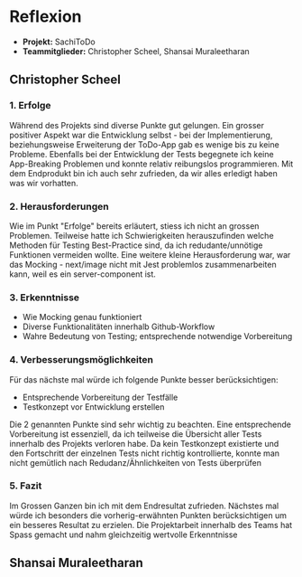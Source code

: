 # Reflexion

- **Projekt:** SachiToDo
- **Teammitglieder:** Christopher Scheel, Shansai Muraleetharan

## Christopher Scheel
### 1. Erfolge
Während des Projekts sind diverse Punkte gut gelungen. Ein grosser positiver Aspekt war die Entwicklung selbst - bei der Implementierung, beziehungsweise Erweiterung der ToDo-App gab es wenige bis zu keine Probleme. Ebenfalls bei der Entwicklung der Tests begegnete ich keine App-Breaking Problemen und konnte relativ reibungslos programmieren. Mit dem Endprodukt bin ich auch sehr zufrieden, da wir alles erledigt haben was wir vorhatten.

### 2. Herausforderungen
Wie im Punkt "Erfolge" bereits erläutert, stiess ich nicht an grossen Problemen. Teilweise hatte ich Schwierigkeiten herauszufinden welche Methoden für Testing Best-Practice sind, da ich redudante/unnötige Funktionen vermeiden wollte. Eine weitere kleine Herausforderung war, war das Mocking - next/image nicht mit Jest problemlos zusammenarbeiten kann, weil es ein server-component ist.

### 3. Erkenntnisse
- Wie Mocking genau funktioniert
- Diverse Funktionalitäten innerhalb Github-Workflow
- Wahre Bedeutung von Testing; entsprechende notwendige Vorbereitung

### 4. Verbesserungsmöglichkeiten
Für das nächste mal würde ich folgende Punkte besser berücksichtigen:
- Entsprechende Vorbereitung der Testfälle
- Testkonzept vor Entwicklung erstellen

Die 2 genannten Punkte sind sehr wichtig zu beachten. Eine entsprechende Vorbereitung ist essenziell, da ich teilweise die Übersicht aller Tests innerhalb des Projekts verloren habe. Da kein Testkonzept existierte und den Fortschritt der einzelnen Tests nicht richtig kontrollierte, konnte man nicht gemütlich nach Redudanz/Ähnlichkeiten von Tests überprüfen

### 5. Fazit
Im Grossen Ganzen bin ich mit dem Endresultat zufrieden. Nächstes mal würde ich besonders die vorherig-erwähnten Punkten berücksichtigen um ein besseres Resultat zu erzielen. Die Projektarbeit innerhalb des Teams hat Spass gemacht und nahm gleichzeitig wertvolle Erkenntnisse

## Shansai Muraleetharan
